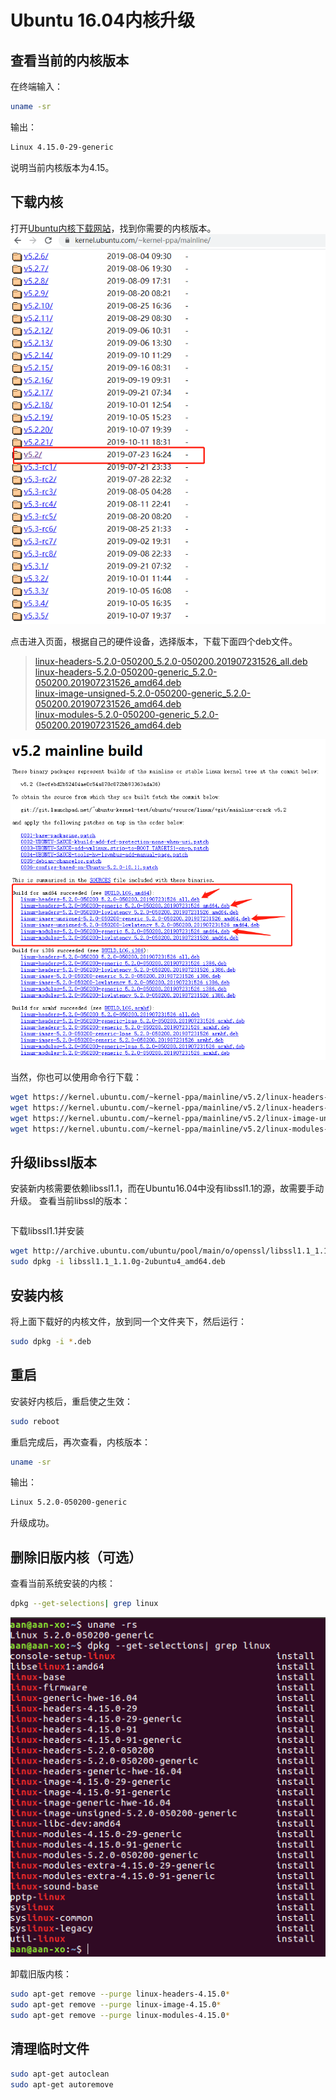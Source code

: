 # Ubuntu 16.04内核升级

## 查看当前的内核版本
在终端输入：
```bash
uname -sr
```
输出：
```bash
Linux 4.15.0-29-generic
```
说明当前内核版本为4.15。

## 下载内核
打开[Ubuntu内核下载网站](https://kernel.ubuntu.com/~kernel-ppa/mainline/)，找到你需要的内核版本。
![](https://github.com/QuartzYan/QuartzNote/raw/master/images/20200404/image_20200404_03.png)

点击进入页面，根据自己的硬件设备，选择版本，下载下面四个deb文件。

> [linux-headers-5.2.0-050200_5.2.0-050200.201907231526_all.deb](https://kernel.ubuntu.com/~kernel-ppa/mainline/v5.2/linux-headers-5.2.0-050200_5.2.0-050200.201907231526_all.deb)  
> [linux-headers-5.2.0-050200-generic_5.2.0-050200.201907231526_amd64.deb](https://kernel.ubuntu.com/~kernel-ppa/mainline/v5.2/linux-headers-5.2.0-050200-generic_5.2.0-050200.201907231526_amd64.deb)  
> [linux-image-unsigned-5.2.0-050200-generic_5.2.0-050200.201907231526_amd64.deb](https://kernel.ubuntu.com/~kernel-ppa/mainline/v5.2/linux-image-unsigned-5.2.0-050200-generic_5.2.0-050200.201907231526_amd64.deb)  
 > [linux-modules-5.2.0-050200-generic_5.2.0-050200.201907231526_amd64.deb](https://kernel.ubuntu.com/~kernel-ppa/mainline/v5.2/linux-modules-5.2.0-050200-generic_5.2.0-050200.201907231526_amd64.deb)  

![](https://github.com/QuartzYan/QuartzNote/raw/master/images/20200404/image_20200404_04.png)

当然，你也可以使用命令行下载：
```bash
wget https://kernel.ubuntu.com/~kernel-ppa/mainline/v5.2/linux-headers-5.2.0-050200_5.2.0-050200.201907231526_all.deb
wget https://kernel.ubuntu.com/~kernel-ppa/mainline/v5.2/linux-headers-5.2.0-050200-generic_5.2.0-050200.201907231526_amd64.deb
wget https://kernel.ubuntu.com/~kernel-ppa/mainline/v5.2/linux-image-unsigned-5.2.0-050200-generic_5.2.0-050200.201907231526_amd64.deb
wget https://kernel.ubuntu.com/~kernel-ppa/mainline/v5.2/linux-modules-5.2.0-050200-generic_5.2.0-050200.201907231526_amd64.deb
```
## 升级libssl版本
安装新内核需要依赖libssl1.1，而在Ubuntu16.04中没有libssl1.1的源，故需要手动升级。
查看当前libssl的版本：
```bash

```
下载libssl1.1并安装
```bash
wget http://archive.ubuntu.com/ubuntu/pool/main/o/openssl/libssl1.1_1.1.0g-2ubuntu4_amd64.deb
sudo dpkg -i libssl1.1_1.1.0g-2ubuntu4_amd64.deb
```

## 安装内核
将上面下载好的内核文件，放到同一个文件夹下，然后运行：
```bash
sudo dpkg -i *.deb
```
## 重启
安装好内核后，重启使之生效：
```bash
sudo reboot
```
重启完成后，再次查看，内核版本：
```bash
uname -sr
```
输出：
```bash
Linux 5.2.0-050200-generic
```
升级成功。

## 删除旧版内核（可选）
查看当前系统安装的内核：
```bash
dpkg --get-selections| grep linux
```
![](https://github.com/QuartzYan/QuartzNote/raw/master/images/20200404/image_20200404_05.png)

卸载旧版内核：
```bash
sudo apt-get remove --purge linux-headers-4.15.0*
sudo apt-get remove --purge linux-image-4.15.0*
sudo apt-get remove --purge linux-modules-4.15.0*
```

## 清理临时文件
```bash
sudo apt-get autoclean 
sudo apt-get autoremove
```

